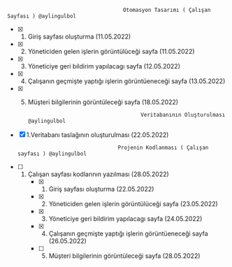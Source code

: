                                          Otomasyon Tasarımı ( Çalışan Sayfası ) @aylingulbol
                                           
- [x] 1. Giriş sayfası oluşturma (11.05.2022)
- [x] 2. Yöneticiden gelen işlerin görüntülüceği sayfa (11.05.2022)
- [x] 3. Yöneticiye geri bildirim yapılacagı sayfa (12.05.2022)
- [x] 4. Çalışanın geçmişte yaptığı işlerin görüntüeneceği sayfa (13.05.2022)
- [x] 5. Müşteri bilgilerinin görüntüleceği sayfa (18.05.2022)
 
                                             Veritabanının Oluşturulması @aylingulbol
 
 - [x] 1.Veritabanı taslağının oluşturulması (22.05.2022)
 
                                       Projenin Kodlanması ( Çalışan sayfası ) @aylingulbol
                                       
 - [ ] 1. Çalışan sayfası kodlarının yazılması (28.05.2022)
      - [x] 1. Giriş sayfası oluşturma (22.05.2022)
      - [x] 2. Yöneticiden gelen işlerin görüntülüceği sayfa (23.05.2022)
      - [x] 3. Yöneticiye geri bildirim yapılacagı sayfa (24.05.2022)
      - [x] 4. Çalışanın geçmişte yaptığı işlerin görüntüeneceği sayfa (26.05.2022)
      - [ ] 5. Müşteri bilgilerinin görüntüleceği sayfa (28.05.2022)
